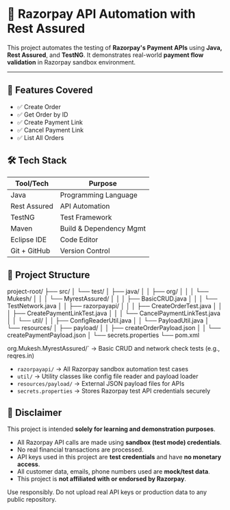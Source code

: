 # 🔐 Razorpay API Automation with Rest Assured

This project automates the testing of **Razorpay's Payment APIs** using **Java, Rest Assured**, and **TestNG**. It demonstrates real-world **payment flow validation** in Razorpay sandbox environment.

---

## 📌 Features Covered

- ✅ Create Order  
- ✅ Get Order by ID  
- ✅ Create Payment Link  
- ✅ Cancel Payment Link  
- ✅ List All Orders  



## 🛠️ Tech Stack

| Tool/Tech        | Purpose                       |
|------------------|-------------------------------|
| Java             | Programming Language          |
| Rest Assured     | API Automation                |
| TestNG           | Test Framework                |
| Maven            | Build & Dependency Mgmt       |
| Eclipse IDE      | Code Editor                   |
| Git + GitHub     | Version Control               |

## 📂 Project Structure
project-root/
├── src/
│ └── test/
│ ├── java/
│ │ ├── org/
│ │ │ └── Mukesh/
│ │ │ └── MyrestAssured/
│ │ │ ├── BasicCRUD.java
│ │ │ └── TestNetwork.java
│ │ ├── razorpayapi/
│ │ │ ├── CreateOrderTest.java
│ │ │ ├── CreatePaymentLinkTest.java
│ │ │ └── CancelPaymentLinkTest.java
│ │ └── util/
│ │ ├── ConfigReaderUtil.java
│ │ └── PayloadUtil.java
│ └── resources/
│ ├── payload/
│ │ ├── createOrderPayload.json
│ │ └── createPaymentPayload.json
│ └── secrets.properties
└── pom.xml

org.Mukesh.MyrestAssured/` → Basic CRUD and network check tests (e.g., reqres.in)
- `razorpayapi/` → All Razorpay sandbox automation test cases
- `util/` → Utility classes like config file reader and payload loader
- `resources/payload/` → External JSON payload files for APIs
- `secrets.properties` → Stores Razorpay test API credentials securely

## 📢 Disclaimer

This project is intended **solely for learning and demonstration purposes**.

- All Razorpay API calls are made using **sandbox (test mode) credentials**.
- No real financial transactions are processed.
- API keys used in this project are **test credentials** and have **no monetary access**.
- All customer data, emails, phone numbers used are **mock/test data**.
- This project is **not affiliated with or endorsed by Razorpay**.

Use responsibly. Do not upload real API keys or production data to any public repository.


